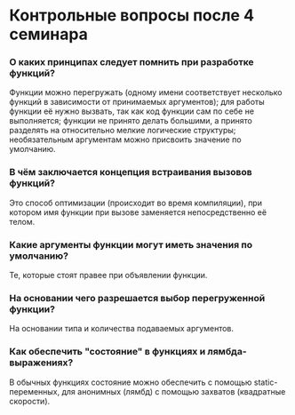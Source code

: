 # Контрольные вопросы после 4 семинара
### О каких принципах следует помнить при разработке функций?

Функции можно перегружать (одному имени соответствует несколько функций в зависимости от принимаемых аргументов); для работы функции её нужно вызвать, так как код функции сам по себе не выполняется; функции не принято делать большими, а принято разделять на относительно мелкие логические структуры; необязательным аргументам можно присвоить значение по умолчанию.

### В чём заключается концепция встраивания вызовов функций?

Это способ оптимизации (происходит во время компиляции), при котором имя функции при вызове заменяется непосредственно её телом.

### Какие аргументы функции могут иметь значения по умолчанию?

Те, которые стоят правее при объявлении функции.

### На основании чего разрешается выбор перегруженной функции?

На основании типа и количества подаваемых аргументов.

### Как обеспечить "состояние" в функциях и лямбда-выражениях?

В обычных функциях состояние можно обеспечить с помощью static-переменных, для анонимных (лямбд) с помощью захватов (квадратные скорости).
